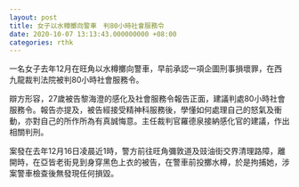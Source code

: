 ```yaml
---
layout: post
title: 女子以水樽擲向警車　判80小時社會服務令
date: 2020-10-07 13:13:43.000000000 +08:00
categories: rthk
---
```


一名女子去年12月在旺角以水樽擲向警車，早前承認一項企圖刑事損壞罪，在西九龍裁判法院被判80小時社會服務令。

辯方形容，27歲被告黎海澄的感化及社會服務令報告正面，建議判處80小時社會服務令。報告亦提及，被告經接受精神科服務後，學懂如何處理自己的怒氣及衝動，亦對自己的所作所為有真誠悔意。主任裁判官羅德泉接納感化官的建議，作出相關判刑。

案發在去年12月16日凌晨近1時，警方前往旺角彌敦道及豉油街交界清理路障，離開時，在亞皆老街見到身穿黑色上衣的被告，在警車前投擲水樽，於是拘捕她，涉案警車檢查後無發現任何損毀。
